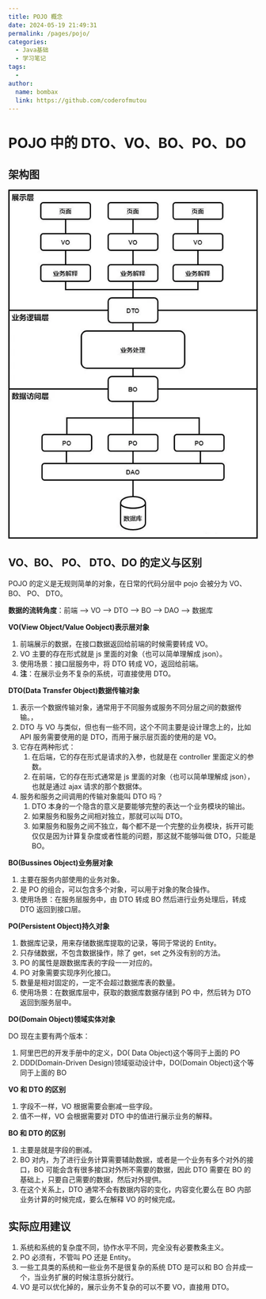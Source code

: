 ```yaml
---
title: POJO 概念
date: 2024-05-19 21:49:31
permalink: /pages/pojo/
categories:
  - Java基础
  - 学习笔记
tags:
  - 
author: 
  name: bombax
  link: https://github.com/coderofmutou
---
```

# POJO 中的 DTO、VO、BO、PO、DO

## 架构图

![v2-24e3ed681c02b6434681719753c53b40_r](POJO.assets/v2-24e3ed681c02b6434681719753c53b40_r.webp)

## VO、BO、 PO、 DTO、DO 的定义与区别

POJO 的定义是无规则简单的对象，在日常的代码分层中 pojo 会被分为 VO、BO、 PO、 DTO。

**数据的流转角度**：前端 --> VO --> DTO --> BO --> DAO --> 数据库

**VO(View Object/Value Oobject)表示层对象**

1. 前端展示的数据，在接口数据返回给前端的时候需要转成 VO。
2. VO 主要的存在形式就是 js 里面的对象（也可以简单理解成 json）。
3. 使用场景：接口层服务中，将 DTO 转成 VO，返回给前端。
4. **注**：在展示业务不复杂的系统，可直接使用 DTO。

**DTO(Data Transfer Object)数据传输对象**

1. 表示一个数据传输对象，通常用于不同服务或服务不同分层之间的数据传输。，
2. DTO 与 VO 与类似，但也有一些不同，这个不同主要是设计理念上的，比如 API 服务需要使用的是 DTO，而用于展示层页面的使用的是 VO。
3. 它存在两种形式：
    1. 在后端，它的存在形式是请求的入参，也就是在 controller 里面定义的参数。
    2. 在前端，它的存在形式通常是 js 里面的对象（也可以简单理解成 json），也就是通过 ajax 请求的那个数据体。
4. 服务和服务之间调用的传输对象能叫 DTO 吗？
    1. DTO 本身的一个隐含的意义是要能够完整的表达一个业务模块的输出。
    2. 如果服务和服务之间相对独立，那就可以叫 DTO。
    3. 如果服务和服务之间不独立，每个都不是一个完整的业务模块，拆开可能仅仅是因为计算复杂度或者性能的问题，那这就不能够叫做 DTO，只能是 BO。


**BO(Bussines Object)业务层对象**

1. 主要在服务内部使用的业务对象。
2. 是 PO 的组合，可以包含多个对象，可以用于对象的聚合操作。
3. 使用场景：在服务层服务中，由 DTO 转成 BO 然后进行业务处理后，转成 DTO 返回到接口层。

**PO(Persistent Object)持久对象**

1. 数据库记录，用来存储数据库提取的记录，等同于常说的 Entity。
2. 只存储数据，不包含数据操作，除了 get，set 之外没有别的方法。
3. PO 的属性是跟数据库表的字段一一对应的。
4. PO 对象需要实现序列化接口。
5. 数量是相对固定的，一定不会超过数据库表的数量。
3. 使用场景：在数据库层中，获取的数据库数据存储到 PO 中，然后转为 DTO 返回到服务层中。

**DO(Domain Object)领域实体对象**

DO 现在主要有两个版本：

1. 阿里巴巴的开发手册中的定义，DO( Data Object)这个等同于上面的 PO
2. DDD(Domain-Driven Design)领域驱动设计中，DO(Domain Object)这个等同于上面的 BO

**VO 和 DTO 的区别**

1. 字段不一样，VO 根据需要会删减一些字段。
2. 值不一样，VO 会根据需要对 DTO 中的值进行展示业务的解释。

**BO 和 DTO 的区别**

1. 主要是就是字段的删减。
2. BO 对内，为了进行业务计算需要辅助数据，或者是一个业务有多个对外的接口，BO 可能会含有很多接口对外所不需要的数据，因此 DTO 需要在 BO 的基础上，只要自己需要的数据，然后对外提供。
3. 在这个关系上，DTO 通常不会有数据内容的变化，内容变化要么在 BO 内部业务计算的时候完成，要么在解释 VO 的时候完成。

## 实际应用建议

1. 系统和系统的复杂度不同，协作水平不同，完全没有必要教条主义。
2. PO 必须有，不管叫 PO 还是 Entity。
3. 一些工具类的系统和一些业务不是很复杂的系统 DTO 是可以和 BO 合并成一个，当业务扩展的时候注意拆分就行。
4. VO 是可以优化掉的，展示业务不复杂的可以不要 VO，直接用 DTO。

